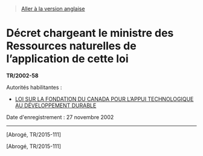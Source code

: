 > [Aller à la version anglaise](/en/Regulations/Statutory%20Instruments/2002/58.md)

# Décret chargeant le ministre des Ressources naturelles de l’application de cette loi

**TR/2002-58**

Autorités habilitantes : 
- [LOI SUR LA FONDATION DU CANADA POUR L’APPUI TECHNOLOGIQUE AU DÉVELOPPEMENT DURABLE](/fr/Lois/Lois%20du%20Canada/2001/ch.%2023.md)

Date d'enregistrement : 27 novembre 2002

----------


[Abrogé, TR/2015-111]

[Abrogé, TR/2015-111]


